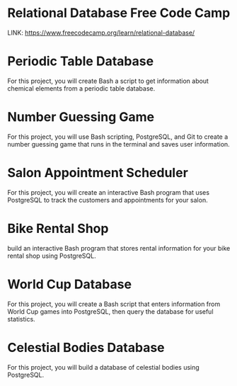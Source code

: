 # Relational Database Free Code Camp
LINK: https://www.freecodecamp.org/learn/relational-database/

# Periodic Table Database

For this project, you will create Bash a script to get information about chemical elements from a periodic table database.
# Number Guessing Game
For this project, you will use Bash scripting, PostgreSQL, and Git to create a number guessing game that runs in the terminal and saves user information.

# Salon Appointment Scheduler
For this project, you will create an interactive Bash program that uses PostgreSQL to track the customers and appointments for your salon.

# Bike Rental Shop
build an interactive Bash program that stores rental information for your bike rental shop using PostgreSQL.

# World Cup Database
 For this project, you will create a Bash script that enters information from World Cup games into PostgreSQL, then query the database for useful statistics.
# Celestial Bodies Database
For this project, you will build a database of celestial bodies using PostgreSQL.

